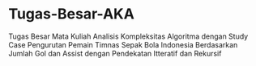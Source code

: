 # Tugas-Besar-AKA
Tugas Besar Mata Kuliah Analisis Kompleksitas Algoritma dengan Study Case Pengurutan Pemain Timnas Sepak Bola Indonesia Berdasarkan Jumlah Gol dan Assist dengan Pendekatan Itteratif dan Rekursif
